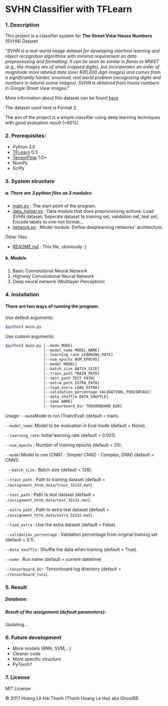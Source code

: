 # SVHN Classifier with TFLearn

### 1. Description
This project is a classifier system for **The Street View House Numbers** (SVHN) Dataset

*"SVHN is a real-world image dataset for developing machine learning and object recognition algorithms with minimal requirement on data preprocessing and formatting. It can be seen as similar in flavor to MNIST (e.g., the images are of small cropped digits), but incorporates an order of magnitude more labeled data (over 600,000 digit images) and comes from a significantly harder, unsolved, real world problem (recognizing digits and numbers in natural scene images). SVHN is obtained from house numbers in Google Street View images."*

More information about this dataset can be found [here](http://ufldl.stanford.edu/housenumbers/)

The dataset used here is Format 2.

The aim of the project is a simple classifier using deep learning techniques with good evaluation result (>90%).

### 2. Prerequisites:
- Python 3.5
- [TFLearn](http://www.tflearn.org) 0.3
- [TensorFlow](http://www.tensorflow.org) 1.0+
- NumPy
- SciPy

### 3. System structure
##### a. There are 3 python files as 3 modules:
- [main.py](main.py) : The start point of the program.
- [data_helper.py](data_helper.py) : Data module that does preprocessing actions: Load SVHN dataset; Seperate dataset to training set, validation set, test set; Encode labels to one-hot format,..
- [network.py](network.py) : Model module. Define deeplearning networks' architecture.

Other files:
- [README.md](README.md) : This file, obiviously :)

##### b. Models
1. Basic Convolutional Neural Network
2. Highway Convolutional Neural Network
3. Deep neural network (Multilayer Perceptron)

### 4. Installation
#### There are two ways of running the program:
Use default arguments:
```sh
$python3 main.py
```
Use custom arguments: 
```sh
$python3 main.py [--mode MODE] 
                 [--model_name MODEL_NAME]
                 [--learning_rate LEARNING_RATE] 
                 [--num_epochs NUM_EPOCHS]
                 [--model MODEL] 
                 [--batch_size BATCH_SIZE]
                 [--train_path TRAIN_PATH] 
                 [--test_path TEST_PATH]
                 [--extra_path EXTRA_PATH] 
                 [--load_extra LOAD_EXTRA]
                 [--validation_percentage VALIDATIONL_PERCENTAGE]
                 [--data_shuffle DATA_SHUFFLE] 
                 [--name NAME]
                 [--tensorboard_dir TENSORBOARD_DIR]
```
Usage:
```--mode```Mode to run (Train/Eval) (default = train).

```--model_name```: Model to be evaluation in Eval mode (default = None).

```--learning_rate```: Initial learning rate (default = 0.001).

```--num_epochs``` : Number of training epochs (default = 25).

```--model```Model to use (CNN1 - Simple/ CNN2 - Complex, DNN) (default = CNN1).

``` --batch_size``` : Batch size (default = 128).

```--train_path``` : Path to training dataset (default = ```./assignment_httm_data/train_32x32.mat```).

```--test_path``` : Path to test dataset (default = ```./assignment_httm_data/test_32x32.mat```).

```--extra_path``` : Path to extra test dataset (default = ```./assignment_httm_data/extra_32x32.mat```).

```--load_extra``` : Use the extra dataset (default = False).

```--validation_percentage``` : Validation percentage from original training set (default = 0.1).

```--data_shuffle``` : Shuffle the data when training (default = True).

```--name``` : Run name (default = current datetime)

```--tensorboard_dir``` :Tensorboard log directory (default = ```~/tensorboard_runs```).

### 5. Result
##### Database:
##### Result of the assignment (default parameters):
Updating...
### 6. Future development
- More models (RNN, SVM,...)
- Cleaner code
- More specific structure
- PyTorch?
### 7. License
MIT License

© 2017 Hoàng Lê Hải Thanh (Thanh Hoang Le Hai) aka GhostBB




